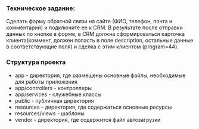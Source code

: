 
### Техническое задание:

Сделать форму обратной связи на сайте (ФИО, телефон, почта и комментарий)
и подключите ее к CRM. В результате после отправки данных по кнопке в форме,
в CRM должна сформироваться карточка клиента(коммент, должен попасть в поле description,
остальные данные в соответствующие поля) и сделка с этим клиентом (program=44).

### Структура проекта

- app - директория, где размещены основные файлы, необходимые для работы приложения
- app/controllers - контроллеры
- app/services - служебные классы
- public - публичная директория
- resources - директория, где содержаться основные ресурсы
- resources/views - шаблоны 
- vendor - директория, где содержится файл автозагрузки